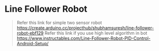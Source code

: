 # Line Follower Robot
>Refer this link for simple two sensor robot
https://create.arduino.cc/projecthub/shubhamsuresh/line-follower-robot-ebf129
>Refer this link if you use high level algorithm in bot
https://www.instructables.com/Line-Follower-Robot-PID-Control-Android-Setup/
